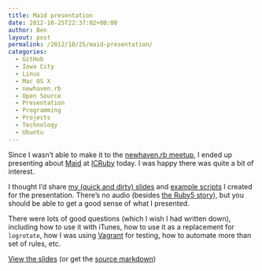 ```yaml
---
title: Maid presentation
date: 2012-10-25T22:37:02+00:00
author: Ben
layout: post
permalink: /2012/10/25/maid-presentation/
categories:
  - GitHub
  - Iowa City
  - Linux
  - Mac OS X
  - newhaven.rb
  - Open Source
  - Presentation
  - Programming
  - Projects
  - Technology
  - Ubuntu
---
```

Since I wasn&#8217;t able to make it to the [newhaven.rb meetup](http://www.meetup.com/newhavenrb/events/86235652/), I ended up presenting about [Maid](https://github.com/benjaminoakes/maid) at [ICRuby](http://icruby.org) today. I was happy there was quite a bit of interest.

I thought I&#8217;d share [my (quick and dirty) slides](/media/2012/10/25/maid-presentation.html) and [example scripts](https://github.com/benjaminoakes/maid-example) I created for the presentation. There&#8217;s no audio (besides [the Ruby5 story](http://ruby5.envylabs.com/episodes/306-episode-302-august-31st-2012)), but you should be able to get a good sense of what I presented.

There were lots of good questions (which I wish I had written down), including how to use it with iTunes, how to use it as a replacement for `logrotate`, how I was using [Vagrant](http://vagrantup.com) for testing, how to automate more than set of rules, etc.

[View the slides](/media/2012/10/25/maid-presentation.html) (or get the [source markdown](https://github.com/benjaminoakes/maid/wiki/presentation))
